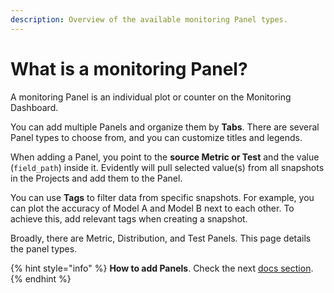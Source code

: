```yaml
---
description: Overview of the available monitoring Panel types.
---   
```


# What is a monitoring Panel? 

A monitoring Panel is an individual plot or counter on the Monitoring Dashboard. 

You can add multiple Panels and organize them by **Tabs**. There are several Panel types to choose from, and you can customize titles and legends.

When adding a Panel, you point to the **source Metric or Test** and the value (`field_path`) inside it. Evidently will pull selected value(s) from all snapshots in the Projects and add them to the Panel. 

You can use **Tags** to filter data from specific snapshots. For example, you can plot the accuracy of Model A and Model B next to each other. To achieve this, add relevant tags when creating a snapshot.

Broadly, there are Metric, Distribution, and Test Panels. This page details the panel types.

{% hint style="info" %}
**How to add Panels**. Check the next [docs section](design_dashboard_api.md).  
{% endhint %}

